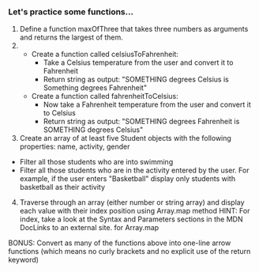 ### Let's practice some functions...
1. Define a function maxOfThree that takes three numbers as arguments and returns the largest of them.
2. 
    - Create a function called celsiusToFahrenheit:
        - Take a Celsius temperature from the user and convert it to Fahrenheit
        - Return string as output: "SOMETHING degrees Celsius is Something degrees Fahrenheit"
    - Create a function called fahrenheitToCelsius:
        - Now take a Fahrenheit temperature from the user and convert it to Celsius
        - Return string as output: "SOMETHING degrees Fahrenheit is SOMETHING degrees Celsius"
3. Create an array of at least five Student objects with the following properties: name, activity, gender
- Filter all those students who are into swimming
- Filter all those students who are in the activity entered by the user. For example, if the user enters "Basketball" display only students with basketball as their activity 
4. Traverse through an array (either number or string array) and display each value with their index position using Array.map method
HINT: For index, take a look at the Syntax and Parameters sections in the MDN DocLinks to an external site. for Array.map

BONUS: 
Convert as many of the functions above into one-line arrow functions (which means no curly brackets and no explicit use of the return keyword)